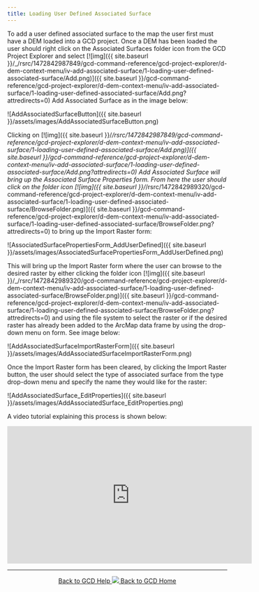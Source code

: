 ```yaml
---
title: Loading User Defined Associated Surface
---
```


To add a user defined associated surface to the map the user first must have a DEM loaded into a GCD project. Once a DEM has been loaded the user should right click on the Associated Surfaces folder icon from the GCD Project Explorer and select [![img]({{ site.baseurl }}/_/rsrc/1472842987849/gcd-command-reference/gcd-project-explorer/d-dem-context-menu/iv-add-associated-surface/1-loading-user-defined-associated-surface/Add.png)]({{ site.baseurl }}/gcd-command-reference/gcd-project-explorer/d-dem-context-menu/iv-add-associated-surface/1-loading-user-defined-associated-surface/Add.png?attredirects=0) Add Associated Surface as in the image below:

![AddAssociatedSurfaceButton]({{ site.baseurl }}/assets/images/AddAssociatedSurfaceButton.png)

Clicking on [![img]({{ site.baseurl }}/_/rsrc/1472842987849/gcd-command-reference/gcd-project-explorer/d-dem-context-menu/iv-add-associated-surface/1-loading-user-defined-associated-surface/Add.png)]({{ site.baseurl }}/gcd-command-reference/gcd-project-explorer/d-dem-context-menu/iv-add-associated-surface/1-loading-user-defined-associated-surface/Add.png?attredirects=0) Add Associated Surface will bring up the Associated Surface Properties form. From here the user should click on the folder icon [![img]({{ site.baseurl }}/_/rsrc/1472842989320/gcd-command-reference/gcd-project-explorer/d-dem-context-menu/iv-add-associated-surface/1-loading-user-defined-associated-surface/BrowseFolder.png)]({{ site.baseurl }}/gcd-command-reference/gcd-project-explorer/d-dem-context-menu/iv-add-associated-surface/1-loading-user-defined-associated-surface/BrowseFolder.png?attredirects=0) to bring up the Import Raster form:

![AssociatedSurfacePropertiesForm_AddUserDefined]({{ site.baseurl }}/assets/images/AssociatedSurfacePropertiesForm_AddUserDefined.png)

This will bring up the Import Raster form where the user can browse to the desired raster by either clicking the folder icon [![img]({{ site.baseurl }}/_/rsrc/1472842989320/gcd-command-reference/gcd-project-explorer/d-dem-context-menu/iv-add-associated-surface/1-loading-user-defined-associated-surface/BrowseFolder.png)]({{ site.baseurl }}/gcd-command-reference/gcd-project-explorer/d-dem-context-menu/iv-add-associated-surface/1-loading-user-defined-associated-surface/BrowseFolder.png?attredirects=0)  and using the file system to select the raster or if the desired raster has already been added to the ArcMap data frame by using the drop-down menu on form. See image below:

![AddAssociatedSurfaceImportRasterForm]({{ site.baseurl }}/assets/images/AddAssociatedSurfaceImportRasterForm.png)

Once the Import Raster form has been cleared, by clicking the Import Raster button, the user should select the type of associated surface from the type drop-down menu and specify the name they would like for the raster:

![AddAssociatedSurface_EditProperties]({{ site.baseurl }}/assets/images/AddAssociatedSurface_EditProperties.png)

A video tutorial explaining this process is shown below:

<iframe width="560" height="315" src="https://www.youtube.com/embed/g9Oo0NNvMac" frameborder="0" allow="autoplay; encrypted-media" allowfullscreen></iframe>

------
<div align="center">
	<a class="hollow button" href="{{ site.baseurl }}/Help"><i class="fa fa-chevron-circle-left"></i>  Back to GCD Help </a>  
	<a class="hollow button" href="{{ site.baseurl }}/"><img src="{{ site.baseurl}}/assets/images/icons/GCDAddIn.png">  Back to GCD Home </a>  
</div>